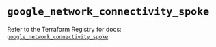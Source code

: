 # `google_network_connectivity_spoke`

Refer to the Terraform Registry for docs: [`google_network_connectivity_spoke`](https://registry.terraform.io/providers/hashicorp/google-beta/6.34.0/docs/resources/google_network_connectivity_spoke).
